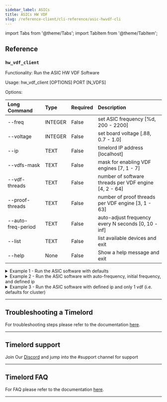 ```yaml
---
sidebar_label: ASICs
title: ASICs HW VDF
slug: /reference-client/cli-reference/asic-hwvdf-cli
---
```


import Tabs from '@theme/Tabs';
import TabItem from '@theme/TabItem';

## Reference

### `hw_vdf_client`

Functionality: Run the ASIC HW VDF Software

Usage: hw_vdf_client [OPTIONS] PORT [N_VDFS]

Options:

| Long Command       | Type    | Required | Description                                                                                                                            |
| :----------------- | :------ | :------- | :------------------------------------------------------------------------------------------------------------------------------------- |
| --freq             | INTEGER | False    | set ASIC frequency [%d, 200 - 2200]                                                |
| --voltage          | INTEGER | False    | set board voltage [.88, 0.7 - 1.0] |
| --ip               | TEXT    | False    | timelord IP address [localhost]                                                    |
| --vdfs-mask        | TEXT    | False    | mask for enabling VDF engines [7, 1 - 7]                                           |
| --vdf-threads      | TEXT    | False    | number of software threads per VDF engine [4, 2 - 64]                              |
| --proof-threads    | TEXT    | False    | number of proof threads per VDF engine [3, 1 - 63]                                 |
| --auto-freq-period | TEXT    | False    | auto-adjust frequency every N seconds [0, 10 - inf]                                |
| --list             | TEXT    | False    | list available devices and exit                                                                                                        |
| --help             | None    | False    | Show a help message and exit                                                                                                           |

<details><summary>Example 1 - Run the ASIC software with defaults</summary>

```bash
hw_vdf_client 8000 3
```

Response:

```
2024-04-12T10:32:05.898 Setting frequency to 1100.000000 MHz
2024-04-12T10:32:06.016 Frequency is 1100.000000 MHz
2024-04-12T10:32:06.020 Board voltage is 0.875 V
2024-04-12T10:32:06.020 Setting voltage to 0.880 V
2024-04-12T10:32:06.021 Board voltage is now 0.875 V
2024-04-12T10:32:06.032 Board current is 0.698 A
2024-04-12T10:32:06.043 Board power is 0.610 W
2024-04-12T10:32:06.049 Connecting to 127.0.0.1:8000
2024-04-12T10:32:06.049 VDF 0: Connected to timelord, waiting for challenge
```

</details>

<details><summary>Example 2 - Run the ASIC software with auto-frequency, initial frequency, and defined ip</summary>

```bash
hw_vdf_client --freq 1500 --auto-freq-period 60 --ip 192.168.0.122 8000 3
```

Response:

```
2024-04-12T10:32:05.898 Setting frequency to 1500.000000 MHz
2024-04-12T10:32:06.016 Frequency is 1500.000000 MHz
2024-04-12T10:32:06.020 Board voltage is 0.875 V
2024-04-12T10:32:06.020 Setting voltage to 0.880 V
2024-04-12T10:32:06.021 Board voltage is now 0.875 V
2024-04-12T10:32:06.032 Board current is 0.698 A
2024-04-12T10:32:06.043 Board power is 0.610 W
2024-04-12T10:32:06.049 Connecting to 192.168.0.122:8000
2024-04-12T10:32:06.049 VDF 0: Connected to timelord, waiting for challenge
```

</details>

<details><summary>Example 3 - Run the ASIC software with defined ip and only 1 vdf (i.e. defaults for cluster)</summary>

```bash
hw_vdf_client --ip 192.168.0.122 8000 1
```

Response:

```
2024-04-12T10:32:05.898 Setting frequency to 1100.000000 MHz
2024-04-12T10:32:06.016 Frequency is 1100.000000 MHz
2024-04-12T10:32:06.020 Board voltage is 0.875 V
2024-04-12T10:32:06.020 Setting voltage to 0.880 V
2024-04-12T10:32:06.021 Board voltage is now 0.875 V
2024-04-12T10:32:06.032 Board current is 0.698 A
2024-04-12T10:32:06.043 Board power is 0.610 W
2024-04-12T10:32:06.049 Connecting to 192.168.0.122:8000
2024-04-12T10:32:06.049 VDF 0: Connected to timelord, waiting for challenge
```

</details>

---

## Troubleshooting a Timelord

For troubleshooting steps please refer to the documentation [here](/reference-client/troubleshooting/timelords).

---

## Timelord support

Join Our [Discord](https://discord.gg/chia) and jump into the #support channel for support

---

## Timelord FAQ

For FAQ please refer to the documentation [here](/reference-client/install-and-setup/timelord-install#timelord-faq).

---
